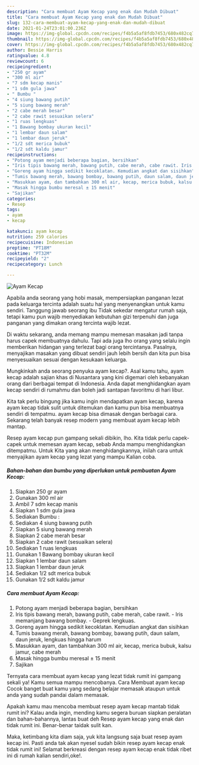 ```yaml
---
description: "Cara membuat Ayam Kecap yang enak dan Mudah Dibuat"
title: "Cara membuat Ayam Kecap yang enak dan Mudah Dibuat"
slug: 132-cara-membuat-ayam-kecap-yang-enak-dan-mudah-dibuat
date: 2021-01-24T23:01:00.236Z
image: https://img-global.cpcdn.com/recipes/f4b5a5af8fdb7453/680x482cq70/ayam-kecap-foto-resep-utama.jpg
thumbnail: https://img-global.cpcdn.com/recipes/f4b5a5af8fdb7453/680x482cq70/ayam-kecap-foto-resep-utama.jpg
cover: https://img-global.cpcdn.com/recipes/f4b5a5af8fdb7453/680x482cq70/ayam-kecap-foto-resep-utama.jpg
author: Bessie Harris
ratingvalue: 4.8
reviewcount: 6
recipeingredient:
- "250 gr ayam"
- "300 ml air"
- "7 sdm kecap manis"
- "1 sdm gula jawa"
- " Bumbu "
- "4 siung bawang putih"
- "5 siung bawang merah"
- "2 cabe merah besar"
- "2 cabe rawit sesuaikan selera"
- "1 ruas lengkuas"
- "1 Bawang bombay ukuran kecil"
- "1 lembar daun salam"
- "1 lembar daun jeruk"
- "1/2 sdt merica bubuk"
- "1/2 sdt kaldu jamur"
recipeinstructions:
- "Potong ayam menjadi beberapa bagian, bersihkan"
- "Iris tipis bawang merah, bawang putih, cabe merah, cabe rawit. Iris memanjang bawang bombay. Geprek lengkuas."
- "Goreng ayam hingga sedikit kecoklatan. Kemudian angkat dan sisihkan"
- "Tumis bawang merah, bawang bombay, bawang putih, daun salam, daun jeruk, lengkuas hingga harum"
- "Masukkan ayam, dan tambahkan 300 ml air, kecap, merica bubuk, kalsu jamur, cabe merah"
- "Masak hingga bumbu meresal ± 15 menit"
- "Sajikan"
categories:
- Resep
tags:
- ayam
- kecap

katakunci: ayam kecap 
nutrition: 259 calories
recipecuisine: Indonesian
preptime: "PT18M"
cooktime: "PT32M"
recipeyield: "2"
recipecategory: Lunch

---
```



![Ayam Kecap](https://img-global.cpcdn.com/recipes/f4b5a5af8fdb7453/680x482cq70/ayam-kecap-foto-resep-utama.jpg)

Apabila anda seorang yang hobi masak, mempersiapkan panganan lezat pada keluarga tercinta adalah suatu hal yang menyenangkan untuk kamu sendiri. Tanggung jawab seorang ibu Tidak sekedar mengatur rumah saja, tetapi kamu pun wajib menyediakan kebutuhan gizi terpenuhi dan juga panganan yang dimakan orang tercinta wajib lezat.

Di waktu  sekarang, anda memang mampu memesan masakan jadi tanpa harus capek membuatnya dahulu. Tapi ada juga lho orang yang selalu ingin memberikan hidangan yang terlezat bagi orang tercintanya. Pasalnya, menyajikan masakan yang dibuat sendiri jauh lebih bersih dan kita pun bisa menyesuaikan sesuai dengan kesukaan keluarga. 



Mungkinkah anda seorang penyuka ayam kecap?. Asal kamu tahu, ayam kecap adalah sajian khas di Nusantara yang kini digemari oleh kebanyakan orang dari berbagai tempat di Indonesia. Anda dapat menghidangkan ayam kecap sendiri di rumahmu dan boleh jadi santapan favoritmu di hari libur.

Kita tak perlu bingung jika kamu ingin mendapatkan ayam kecap, karena ayam kecap tidak sulit untuk ditemukan dan kamu pun bisa membuatnya sendiri di tempatmu. ayam kecap bisa dimasak dengan berbagai cara. Sekarang telah banyak resep modern yang membuat ayam kecap lebih mantap.

Resep ayam kecap pun gampang sekali dibikin, lho. Kita tidak perlu capek-capek untuk memesan ayam kecap, sebab Anda mampu menghidangkan ditempatmu. Untuk Kita yang akan menghidangkannya, inilah cara untuk menyajikan ayam kecap yang lezat yang mampu Kalian coba.

<!--inarticleads1-->

##### Bahan-bahan dan bumbu yang diperlukan untuk pembuatan Ayam Kecap:

1. Siapkan 250 gr ayam
1. Gunakan 300 ml air
1. Ambil 7 sdm kecap manis
1. Siapkan 1 sdm gula jawa
1. Sediakan  Bumbu :
1. Sediakan 4 siung bawang putih
1. Siapkan 5 siung bawang merah
1. Siapkan 2 cabe merah besar
1. Siapkan 2 cabe rawit (sesuaikan selera)
1. Sediakan 1 ruas lengkuas
1. Gunakan 1 Bawang bombay ukuran kecil
1. Siapkan 1 lembar daun salam
1. Siapkan 1 lembar daun jeruk
1. Sediakan 1/2 sdt merica bubuk
1. Gunakan 1/2 sdt kaldu jamur




<!--inarticleads2-->

##### Cara membuat Ayam Kecap:

1. Potong ayam menjadi beberapa bagian, bersihkan
1. Iris tipis bawang merah, bawang putih, cabe merah, cabe rawit. - Iris memanjang bawang bombay. - Geprek lengkuas.
1. Goreng ayam hingga sedikit kecoklatan. Kemudian angkat dan sisihkan
1. Tumis bawang merah, bawang bombay, bawang putih, daun salam, daun jeruk, lengkuas hingga harum
1. Masukkan ayam, dan tambahkan 300 ml air, kecap, merica bubuk, kalsu jamur, cabe merah
1. Masak hingga bumbu meresal ± 15 menit
1. Sajikan




Ternyata cara membuat ayam kecap yang lezat tidak rumit ini gampang sekali ya! Kamu semua mampu mencobanya. Cara Membuat ayam kecap Cocok banget buat kamu yang sedang belajar memasak ataupun untuk anda yang sudah pandai dalam memasak.

Apakah kamu mau mencoba membuat resep ayam kecap mantab tidak rumit ini? Kalau anda ingin, mending kamu segera buruan siapkan peralatan dan bahan-bahannya, lantas buat deh Resep ayam kecap yang enak dan tidak rumit ini. Benar-benar taidak sulit kan. 

Maka, ketimbang kita diam saja, yuk kita langsung saja buat resep ayam kecap ini. Pasti anda tak akan nyesel sudah bikin resep ayam kecap enak tidak rumit ini! Selamat berkreasi dengan resep ayam kecap enak tidak ribet ini di rumah kalian sendiri,oke!.

